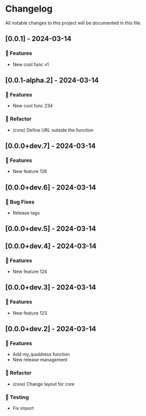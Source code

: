 # Changelog

All notable changes to this project will be documented in this file.

## [0.0.1] - 2024-03-14

### 🚀 Features

- New cool func v1

## [0.0.1-alpha.2] - 2024-03-14

### 🚀 Features

- New cool func 234

### 🚜 Refactor

- *(core)* Define URL outside the function

## [0.0.0+dev.7] - 2024-03-14

### 🚀 Features

- New feature 126

## [0.0.0+dev.6] - 2024-03-14

### 🐛 Bug Fixes

- Release tags

## [0.0.0+dev.5] - 2024-03-14

## [0.0.0+dev.4] - 2024-03-14

### 🚀 Features

- New feature 124

## [0.0.0+dev.3] - 2024-03-14

### 🚀 Features

- New feature 123

## [0.0.0+dev.2] - 2024-03-14

### 🚀 Features

- Add my_ipaddress function
- New release management

### 🚜 Refactor

- *(core)* Change layout for core

### 🧪 Testing

- Fix import

<!-- generated by git-cliff -->
